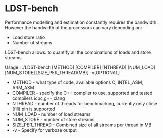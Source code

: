 # LDST-bench

Performance modelling and estimation constantly requires the bandwidth. 
However the bandwidth of the processors can vary depending on:
* Load store ratio
* Number of streams

LDST-bench allows:  to quantify all the combinations of loads and store streams

Usage : ./LDST-bench [METHOD] [COMPILER] [NTHREAD] [NUM_LOAD] [NUM_STORE] [SIZE_PER_THREAD(MB)] -v[OPTIONAL]
  * METHOD - what type of code, available options C, INTEL_ASM, ARM_ASM
  * COMPILER - specify the C++ compiler to use, supported and tested compilers icpc,g++,clang
  * NTHREAD - number of threads for benchmarking, currently only close (fill) pin is supported
  * NUM_LOAD - number of load streams
  * NUM_STORE - number of store streams
  * SIZE_PER_THREAD - Combined size of all streams per thread in MB
  * -v - Specify for verbose output

